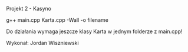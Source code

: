 Projekt 2 - Kasyno

g++ main.cpp Karta.cpp -Wall -o filename

Do działania wymaga jeszcze klasy Karta w jednym folderze z main.cpp!

Wykonał: Jordan Wiszniewski
